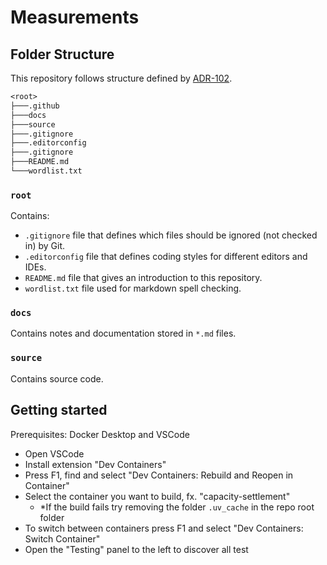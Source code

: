 # Measurements

## Folder Structure

This repository follows structure defined by [ADR-102](https://energinet.atlassian.net/wiki/spaces/D3/pages/290390042/ADR+102+-+Folderstruktur).

``` txt
<root>
├───.github
├───docs
├───source
├───.gitignore
├───.editorconfig
├───.gitignore
├───README.md
└───wordlist.txt
```

### `root`

Contains:

- `.gitignore` file that defines which files should be ignored (not checked in) by Git.
- `.editorconfig` file that defines coding styles for different editors and IDEs.
- `README.md` file that gives an introduction to this repository.
- `wordlist.txt` file used for markdown spell checking.

### `docs`

Contains notes and documentation stored in `*.md` files.

### `source`

Contains source code.

## Getting started

Prerequisites: Docker Desktop and VSCode

- Open VSCode
- Install extension "Dev Containers"
- Press F1, find and select "Dev Containers: Rebuild and Reopen in Container"
- Select the container you want to build, fx. "capacity-settlement"
    - *If the build fails try removing the folder `.uv_cache` in the repo root folder
- To switch between containers press F1 and select "Dev Containers: Switch Container"
- Open the "Testing" panel to the left to discover all test
